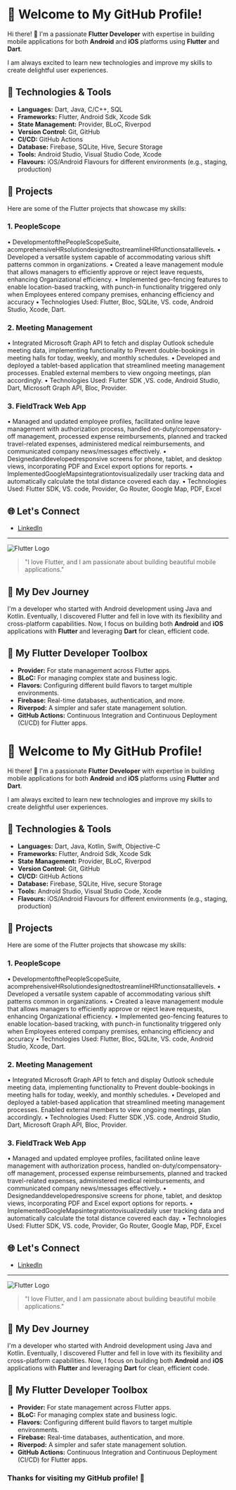 # 🚀 Welcome to My GitHub Profile!

Hi there! 👋 I'm a passionate **Flutter Developer** with expertise in building mobile applications for both **Android** and **iOS** platforms using **Flutter** and **Dart**.

I am always excited to learn new technologies and improve my skills to create delightful user experiences.

## 🔧 Technologies & Tools

- **Languages:** Dart, Java, C/C++, SQL
- **Frameworks:** Flutter, Android Sdk, Xcode Sdk
- **State Management:** Provider, BLoC, Riverpod
- **Version Control:** Git, GitHub
- **CI/CD:** GitHub Actions
- **Database:** Firebase, SQLite, Hive, Secure Storage
- **Tools:** Android Studio, Visual Studio Code, Xcode
- **Flavours:** iOS/Android Flavours for different environments (e.g., staging, production)

## 📱 Projects

Here are some of the Flutter projects that showcase my skills:

### 1. **PeopleScope**
 • DevelopmentofthePeopleScopeSuite, acomprehensiveHRsolutiondesignedtostreamlineHRfunctionsatalllevels.
 • Developed a versatile system capable of accommodating various shift patterns common in organizations.
 • Created a leave management module that allows managers to efficiently approve or reject leave requests, enhancing
 Organizational efficiency.
 • Implemented geo-fencing features to enable location-based tracking, with punch-in functionality triggered only when
 Employees entered company premises, enhancing efficiency and accuracy
 • Technologies Used: Flutter, Bloc, SQLite, VS. code, Android Studio, Xcode, Dart.

### 2. **Meeting Management**
• Integrated Microsoft Graph API to fetch and display Outlook schedule meeting data, implementing functionality to
 Prevent double-bookings in meeting halls for today, weekly, and monthly schedules.
 • Developed and deployed a tablet-based application that streamlined meeting management processes. Enabled
 external members to view ongoing meetings, plan accordingly.
 • Technologies Used: Flutter SDK ,VS. code, Android Studio, Dart, Microsoft Graph API, Bloc, Provider.

### 3. **FieldTrack Web App**
 • Managed and updated employee profiles, facilitated online leave management with authorization process, handled
 on-duty/compensatory-off management, processed expense reimbursements, planned and tracked travel-related
 expenses, administered medical reimbursements, and communicated company news/messages effectively.
 • Designedanddevelopedresponsive screens for phone, tablet, and desktop views, incorporating PDF and Excel export
 options for reports.
 • ImplementedGoogleMapsintegrationtovisualizedaily user tracking data and automatically calculate the total distance
 covered each day.
 • Technologies Used: Flutter SDK, VS. code, Provider, Go Router, Google Map, PDF, Excel

## 🌐 Let's Connect

- [LinkedIn](https://www.linkedin.com/in/suraj-phadtare/)

---

![Flutter Logo](https://upload.wikimedia.org/wikipedia/commons/4/44/Google-flutter-logo.svg)
> "I love Flutter, and I am passionate about building beautiful mobile applications."

## 💼 My Dev Journey

I'm a developer who started with Android development using Java and Kotlin. Eventually, I discovered Flutter and fell in love with its flexibility and cross-platform capabilities. Now, I focus on building both **Android** and **iOS** applications with **Flutter** and leveraging **Dart** for clean, efficient code.

## 🧰 My Flutter Developer Toolbox

- **Provider:** For state management across Flutter apps.
- **BLoC:** For managing complex state and business logic.
- **Flavors:** Configuring different build flavors to target multiple environments.
- **Firebase:** Real-time databases, authentication, and more.
- **Riverpod:** A simpler and safer state management solution.
- **GitHub Actions:** Continuous Integration and Continuous Deployment (CI/CD) for Flutter apps.
# 🚀 Welcome to My GitHub Profile!

Hi there! 👋 I'm a passionate **Flutter Developer** with expertise in building mobile applications for both **Android** and **iOS** platforms using **Flutter** and **Dart**.

I am always excited to learn new technologies and improve my skills to create delightful user experiences.

## 🔧 Technologies & Tools

- **Languages:** Dart, Java, Kotlin, Swift, Objective-C
- **Frameworks:** Flutter, Android Sdk, Xcode Sdk
- **State Management:** Provider, BLoC, Riverpod
- **Version Control:** Git, GitHub
- **CI/CD:** GitHub Actions
- **Database:** Firebase, SQLite, Hive, secure Storage
- **Tools:** Android Studio, Visual Studio Code, Xcode
- **Flavours:** iOS/Android Flavours for different environments (e.g., staging, production)

## 📱 Projects

Here are some of the Flutter projects that showcase my skills:

### 1. **PeopleScope**
 • DevelopmentofthePeopleScopeSuite, acomprehensiveHRsolutiondesignedtostreamlineHRfunctionsatalllevels.
 • Developed a versatile system capable of accommodating various shift patterns common in organizations.
 • Created a leave management module that allows managers to efficiently approve or reject leave requests, enhancing
 Organizational efficiency.
 • Implemented geo-fencing features to enable location-based tracking, with punch-in functionality triggered only when
 Employees entered company premises, enhancing efficiency and accuracy
 • Technologies Used: Flutter, Bloc, SQLite, VS. code, Android Studio, Xcode, Dart.

### 2. **Meeting Management**
• Integrated Microsoft Graph API to fetch and display Outlook schedule meeting data, implementing functionality to
 Prevent double-bookings in meeting halls for today, weekly, and monthly schedules.
 • Developed and deployed a tablet-based application that streamlined meeting management processes. Enabled
 external members to view ongoing meetings, plan accordingly.
 • Technologies Used: Flutter SDK ,VS. code, Android Studio, Dart, Microsoft Graph API, Bloc, Provider.

### 3. **FieldTrack Web App**
 • Managed and updated employee profiles, facilitated online leave management with authorization process, handled
 on-duty/compensatory-off management, processed expense reimbursements, planned and tracked travel-related
 expenses, administered medical reimbursements, and communicated company news/messages effectively.
 • Designedanddevelopedresponsive screens for phone, tablet, and desktop views, incorporating PDF and Excel export
 options for reports.
 • ImplementedGoogleMapsintegrationtovisualizedaily user tracking data and automatically calculate the total distance
 covered each day.
 • Technologies Used: Flutter SDK, VS. code, Provider, Go Router, Google Map, PDF, Excel

## 🌐 Let's Connect

- [LinkedIn](https://www.linkedin.com/in/suraj-phadtare/)

---

![Flutter Logo](https://upload.wikimedia.org/wikipedia/commons/4/44/Google-flutter-logo.svg)
> "I love Flutter, and I am passionate about building beautiful mobile applications."

## 💼 My Dev Journey

I'm a developer who started with Android development using Java and Kotlin. Eventually, I discovered Flutter and fell in love with its flexibility and cross-platform capabilities. Now, I focus on building both **Android** and **iOS** applications with **Flutter** and leveraging **Dart** for clean, efficient code.

## 🧰 My Flutter Developer Toolbox

- **Provider:** For state management across Flutter apps.
- **BLoC:** For managing complex state and business logic.
- **Flavors:** Configuring different build flavors to target multiple environments.
- **Firebase:** Real-time databases, authentication, and more.
- **Riverpod:** A simpler and safer state management solution.
- **GitHub Actions:** Continuous Integration and Continuous Deployment (CI/CD) for Flutter apps.


### Thanks for visiting my GitHub profile! 🙏

